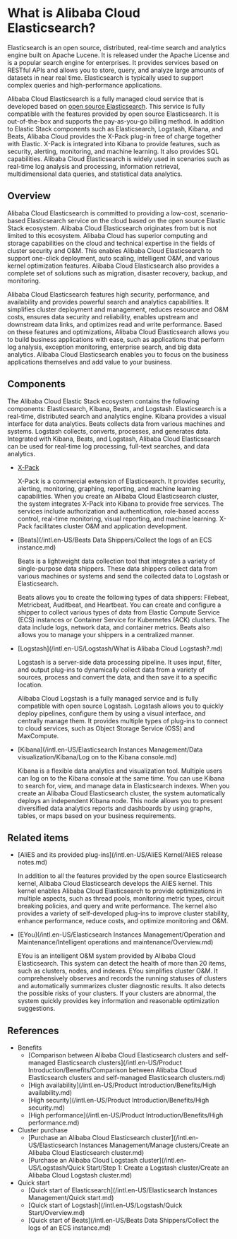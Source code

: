 # What is Alibaba Cloud Elasticsearch?

Elasticsearch is an open source, distributed, real-time search and analytics engine built on Apache Lucene. It is released under the Apache License and is a popular search engine for enterprises. It provides services based on RESTful APIs and allows you to store, query, and analyze large amounts of datasets in near real time. Elasticsearch is typically used to support complex queries and high-performance applications.

Alibaba Cloud Elasticsearch is a fully managed cloud service that is developed based on [open source Elasticsearch](https://www.elastic.co/cn/elasticsearch/features). This service is fully compatible with the features provided by open source Elasticsearch. It is out-of-the-box and supports the pay-as-you-go billing method. In addition to Elastic Stack components such as Elasticsearch, Logstash, Kibana, and Beats, Alibaba Cloud provides the X-Pack plug-in free of charge together with Elastic. X-Pack is integrated into Kibana to provide features, such as security, alerting, monitoring, and machine learning. It also provides SQL capabilities. Alibaba Cloud Elasticsearch is widely used in scenarios such as real-time log analysis and processing, information retrieval, multidimensional data queries, and statistical data analytics.

## Overview

Alibaba Cloud Elasticsearch is committed to providing a low-cost, scenario-based Elasticsearch service on the cloud based on the open source Elastic Stack ecosystem. Alibaba Cloud Elasticsearch originates from but is not limited to this ecosystem. Alibaba Cloud has superior computing and storage capabilities on the cloud and technical expertise in the fields of cluster security and O&M. This enables Alibaba Cloud Elasticsearch to support one-click deployment, auto scaling, intelligent O&M, and various kernel optimization features. Alibaba Cloud Elasticsearch also provides a complete set of solutions such as migration, disaster recovery, backup, and monitoring.

Alibaba Cloud Elasticsearch features high security, performance, and availability and provides powerful search and analytics capabilities. It simplifies cluster deployment and management, reduces resource and O&M costs, ensures data security and reliability, enables upstream and downstream data links, and optimizes read and write performance. Based on these features and optimizations, Alibaba Cloud Elasticsearch allows you to build business applications with ease, such as applications that perform log analysis, exception monitoring, enterprise search, and big data analytics. Alibaba Cloud Elasticsearch enables you to focus on the business applications themselves and add value to your business. 

## Components

The Alibaba Cloud Elastic Stack ecosystem contains the following components: Elasticsearch, Kibana, Beats, and Logstash. Elasticsearch is a real-time, distributed search and analytics engine. Kibana provides a visual interface for data analytics. Beats collects data from various machines and systems. Logstash collects, converts, processes, and generates data. Integrated with Kibana, Beats, and Logstash, Alibaba Cloud Elasticsearch can be used for real-time log processing, full-text searches, and data analytics.

-   [X-Pack](https://www.elastic.co/guide/en/elasticsearch/reference/7.10/setup-xpack.html)

    X-Pack is a commercial extension of Elasticsearch. It provides security, alerting, monitoring, graphing, reporting, and machine learning capabilities. When you create an Alibaba Cloud Elasticsearch cluster, the system integrates X-Pack into Kibana to provide free services. The services include authorization and authentication, role-based access control, real-time monitoring, visual reporting, and machine learning. X-Pack facilitates cluster O&M and application development.

-   [Beats](/intl.en-US/Beats Data Shippers/Collect the logs of an ECS instance.md)

    Beats is a lightweight data collection tool that integrates a variety of single-purpose data shippers. These data shippers collect data from various machines or systems and send the collected data to Logstash or Elasticsearch.

    Beats allows you to create the following types of data shippers: Filebeat, Metricbeat, Auditbeat, and Heartbeat. You can create and configure a shipper to collect various types of data from Elastic Compute Service \(ECS\) instances or Container Service for Kubernetes \(ACK\) clusters. The data include logs, network data, and container metrics. Beats also allows you to manage your shippers in a centralized manner.

-   [Logstash](/intl.en-US/Logstash/What is Alibaba Cloud Logstash?.md)

    Logstash is a server-side data processing pipeline. It uses input, filter, and output plug-ins to dynamically collect data from a variety of sources, process and convert the data, and then save it to a specific location.

    Alibaba Cloud Logstash is a fully managed service and is fully compatible with open source Logstash. Logstash allows you to quickly deploy pipelines, configure them by using a visual interface, and centrally manage them. It provides multiple types of plug-ins to connect to cloud services, such as Object Storage Service \(OSS\) and MaxCompute.

-   [Kibana](/intl.en-US/Elasticsearch Instances Management/Data visualization/Kibana/Log on to the Kibana console.md)

    Kibana is a flexible data analytics and visualization tool. Multiple users can log on to the Kibana console at the same time. You can use Kibana to search for, view, and manage data in Elasticsearch indexes. When you create an Alibaba Cloud Elasticsearch cluster, the system automatically deploys an independent Kibana node. This node allows you to present diversified data analytics reports and dashboards by using graphs, tables, or maps based on your business requirements.


## Related items

-   [AliES and its provided plug-ins](/intl.en-US/AliES Kernel/AliES release notes.md)

    In addition to all the features provided by the open source Elasticsearch kernel, Alibaba Cloud Elasticsearch develops the AliES kernel. This kernel enables Alibaba Cloud Elasticsearch to provide optimizations in multiple aspects, such as thread pools, monitoring metric types, circuit breaking policies, and query and write performance. The kernel also provides a variety of self-developed plug-ins to improve cluster stability, enhance performance, reduce costs, and optimize monitoring and O&M.

-   [EYou](/intl.en-US/Elasticsearch Instances Management/Operation and Maintenance/Intelligent operations and maintenance/Overview.md)

    EYou is an intelligent O&M system provided by Alibaba Cloud Elasticsearch. This system can detect the health of more than 20 items, such as clusters, nodes, and indexes. EYou simplifies cluster O&M. It comprehensively observes and records the running statuses of clusters and automatically summarizes cluster diagnostic results. It also detects the possible risks of your clusters. If your clusters are abnormal, the system quickly provides key information and reasonable optimization suggestions.


## References

-   Benefits
    -   [Comparison between Alibaba Cloud Elasticsearch clusters and self-managed Elasticsearch clusters](/intl.en-US/Product Introduction/Benefits/Comparison between Alibaba Cloud Elasticsearch clusters and self-managed Elasticsearch clusters.md)
    -   [High availability](/intl.en-US/Product Introduction/Benefits/High availability.md)
    -   [High security](/intl.en-US/Product Introduction/Benefits/High security.md)
    -   [High performance](/intl.en-US/Product Introduction/Benefits/High performance.md)
-   Cluster purchase
    -   [Purchase an Alibaba Cloud Elasticsearch cluster](/intl.en-US/Elasticsearch Instances Management/Manage clusters/Create an Alibaba Cloud Elasticsearch cluster.md)
    -   [Purchase an Alibaba Cloud Logstash cluster](/intl.en-US/Logstash/Quick Start/Step 1: Create a Logstash cluster/Create an Alibaba Cloud Logstash cluster.md)
-   Quick start
    -   [Quick start of Elasticsearch](/intl.en-US/Elasticsearch Instances Management/Quick start.md)
    -   [Quick start of Logstash](/intl.en-US/Logstash/Quick Start/Overview.md)
    -   [Quick start of Beats](/intl.en-US/Beats Data Shippers/Collect the logs of an ECS instance.md)

